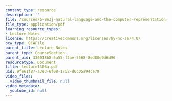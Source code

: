 ```yaml
---
content_type: resource
description: ''
file: /courses/6-863j-natural-language-and-the-computer-representation-of-knowledge-spring-2003/9fe61f87a3e36f081752d6c05a94ce79_lecture1303a.pdf
file_type: application/pdf
learning_resource_types:
- Lecture Notes
license: https://creativecommons.org/licenses/by-nc-sa/4.0/
ocw_type: OCWFile
parent_title: Lecture Notes
parent_type: CourseSection
parent_uid: 336018b8-5a55-f2ae-5568-8ed80e9d6d96
resourcetype: Document
title: lecture1303a.pdf
uid: 9fe61f87-a3e3-6f08-1752-d6c05a94ce79
video_files:
  video_thumbnail_file: null
video_metadata:
  youtube_id: null
---
```

